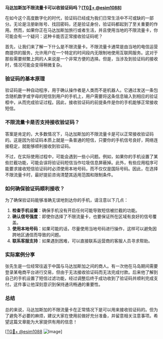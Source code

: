 **马达加斯加不限流量卡可以收验证码吗？[[TG💪+ @esim1088](https://t.me/s/esim1088)]**

在如今这个高度数字化的时代，验证码已经成为我们日常生活中不可或缺的一部分。无论是注册新账号、找回密码，还是验证身份，验证码都起到了至关重要的作用。然而，如果你正在马达加斯加旅行或者生活，并且使用当地的不限流量卡，你可能会有一个疑问：这种卡能否正常接收验证码呢？

首先，让我们来了解一下什么是不限流量卡。不限流量卡通常是由当地的电信运营商提供的服务，允许用户在一个特定的时间段内无限制地使用互联网服务。这对于那些需要频繁上网的人来说是一个非常方便的选择。但是，当涉及到验证码的接收时，情况可能会变得稍微复杂。

### 验证码的基本原理

验证码是一种自动程序，用于确认操作者是人类而不是机器人。它通过发送一条包含随机数字或字母的短信到用户的手机上，用户需要将这条信息输入到相应的验证框中，从而完成验证过程。因此，接收验证码的前提条件是你的手机能够正常接收短信。

### 不限流量卡是否支持接收验证码？

答案是肯定的，大多数情况下，马达加斯加的不限流量卡是可以正常接收验证码的。这是因为验证码本质上就是一条普通的短信，只要你的手机信号良好，网络连接稳定，就能够顺利接收到验证码。

不过，在实际使用过程中，可能会遇到一些小问题。例如，如果你的手机设置了某些拦截功能，可能会误将验证码短信当作垃圾信息屏蔽掉。此外，有些应用程序可能要求接收短信验证码时必须使用本地号码，而不仅仅是国际号码。因此，在选择不限流量卡时，最好提前咨询清楚其适用范围和限制条件。

### 如何确保验证码顺利接收？

为了确保验证码能够准确无误地到达你的手机，请注意以下几点：

1. **检查手机设置**：确保手机没有开启任何可能导致短信被拦截的功能。
2. **确认信号强度**：即使你选择了不限流量卡，也要保证所在区域有良好的信号覆盖。
3. **使用本地号码**：如果可能的话，尽量使用当地号码进行操作，这样可以避免因跨地区通信而导致的问题。
4. **联系客服支持**：如果遇到困难，可以直接联系运营商的客服人员寻求帮助。

### 实际案例分享

张先生是一位经常往返于中国与马达加斯加之间的商人。有一次他在马岛期间需要登录某电商平台进行交易，但由于无法接收验证码而无法完成付款。后来他了解到自己的手机设置了短信过滤功能，经过调整后终于成功收到了验证码并顺利完成支付。这件事让他深刻意识到保持通讯畅通的重要性。

### 总结

总的来说，马达加斯加的不限流量卡在正常情况下是可以用来接收验证码的。但为了避免不必要的麻烦，建议大家在使用前做好充分准备，并留意相关注意事项。希望这篇文章能为大家提供有用的信息！

[[TG💪+ @esim1088](https://t.me/s/esim1088) ![Image](https://i.postimg.cc/4NQfJmqS/Snipaste-2025-05-13-00-14-12.png)]